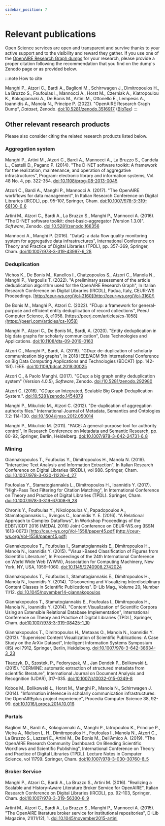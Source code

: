 ```yaml
---
sidebar_position: 7
---
```


# Relevant publications

Open Science services are open and transparent and survive thanks to your active support and to the visibility and reward they gather. If you use one of the [OpenAIRE Research Graph dumps](https://doi.org/10.5281/zenodo.3516917) for your research, please provide a proper citation following the recommendation that you find on the dump's Zenodo page or as provided below. 

:::note How to cite

Manghi P., Atzori C., Bardi A., Baglioni M., Schirrwagen J., Dimitropoulos H., La Bruzzo S., Foufoulas I., Mannocci A., Horst M., Czerniak A., Kiatropoulou K., Kokogiannaki A., De Bonis M., Artini M., Ottonello E., Lempesis A., Ioannidis A., Manola N., Principe P. (2022). "OpenAIRE Research Graph Dump", *Dataset*, Zenodo. [doi:10.5281/zenodo.3516917](https://doi.org/10.5281/zenodo.3516917) ([BibTex](/bibtex/OpenAIRE_Research_Graph_dump.bib))
:::

## Other relevant research products

Please also consider citing the related research products listed below.

### Aggregation system

Manghi P., Artini M., Atzori C., Bardi A., Mannocci A., La Bruzzo S., Candela L., Castelli D., Pagano P. (2014). "The D-NET software toolkit: A framework for the realization, maintenance, and operation of aggregative infrastructures", Program: electronic library and information systems, Vol. 48 No. 4, pp. 322-354. [doi:10.1108/prog-08-2013-0045](http://doi.org/10.1108/prog-08-2013-0045)

Atzori C., Bardi A., Manghi P., Mannocci A. (2017). "The OpenAIRE workflows for data management", In Italian Research Conference on Digital Libraries (IRCDL), pp. 95-107, Springer, Cham. [doi:10.1007/978-3-319-68130-6_8](https://doi.org/10.1007/978-3-319-68130-6_8)

Artini M., Atzori C., Bardi A., La Bruzzo S., Manghi P., Mannocci A. (2016). "The D-NET software toolkit: dnet-basic-aggregator (Version 1.3.0)". *Software*, Zenodo. [doi:10.5281/zenodo.168356](https://doi.org/10.5281/zenodo.168356) <i className="fa-solid fa-arrow-up-right-from-square"></i>

Mannocci A., Manghi P. (2016). "DataQ: a data flow quality monitoring system for aggregative data infrastructures", International Conference on Theory and Practice of Digital Libraries (TPDL), pp. 357-369, Springer, Cham. [doi:10.1007/978-3-319-43997-6_28](https://doi.org/10.1007/978-3-319-43997-6_28)

### Deduplication

Vichos K., De Bonis M., Kanellos I., Chatzopoulos S., Atzori C., Manola N., Manghi P., Vergoulis T. (2022). "A preliminary assessment of the article deduplication algorithm used for the OpenAIRE Research Graph", In Italian Research Conference on Digital Libraries (IRCDL), Padua, Italy, CEUR-WS Proceedings. [http://ceur-ws.org/Vol-3160](http://ceur-ws.org/Vol-3160/) 

De Bonis M., Manghi P., Atzori C. (2022). "FDup: a framework for general-purpose and efficient entity deduplication of record collections", PeerJ Computer Science, 8, e1058. [https://peerj.com/articles/cs-1058](https://peerj.com/articles/cs-1058)

Manghi P., Atzori C., De Bonis M., Bardi, A. (2020). "Entity deduplication in big data graphs for scholarly communication", Data Technologies and Applications. [doi:10.1108/dta-09-2019-0163](https://doi.org/10.1108/dta-09-2019-0163)


Atzori C., Manghi P., Bardi, A. (2018). "GDup: de-duplication of scholarly communication big graphs", In 2018 IEEE/ACM 5th International Conference on Big Data Computing Applications and Technologies (BDCAT) (pp. 142-151). IEEE. [doi:10.1109/bdcat.2018.00025](https://doi.org/10.1109/bdcat.2018.00025)

Atzori C., & Paolo Manghi. (2017). "GDup: a big graph entity deduplication system" (Version 4.0.5), *Software*, Zenodo. [doi:/10.5281/zenodo.292980](https://doi.org/10.5281/zenodo.292980)

Atzori C. (2016). "GDup: an Integrated, Scalable Big Graph Deduplication System.". [doi:10.5281/zenodo.1454879](https://doi.org/10.5281/zenodo.1454879)

Manghi P., Mikulicic M., Atzori C. (2012). "De-duplication of aggregation authority files." International Journal of Metadata, Semantics and Ontologies 7.2: 114-130. [doi:10.1504/ijmso.2012.050014](https://doi.org/10.1504/ijmso.2012.050014)

Manghi P., Mikulicic M. (2011). "PACE: A general-purpose tool for authority control", In Research Conference on Metadata and Semantic Research, pp. 80-92, Springer, Berlin, Heidelberg. [doi:10.1007/978-3-642-24731-6_8](https://doi.org/10.1007/978-3-642-24731-6_8)

### Mining

Giannakopoulos T., Foufoulas Y., Dimitropoulos H., Manola N. (2019). "Interactive Text Analysis and Information Extraction", In Italian Research Conference on Digital Libraries (IRCDL), vol 988. Springer, Cham. [doi:10.1007/978-3-030-11226-4_27](https://doi.org/10.1007/978-3-030-11226-4_27)

Foufoulas Y., Stamatogiannakis L., Dimitropoulos H., Ioannidis Y. (2017). "High-Pass Text Filtering for Citation Matching", In International Conference on Theory and Practice of Digital Libraries (TPDL). Springer, Cham. [doi:10.1007/978-3-319-67008-9_28](https://doi.org/10.1007/978-3-319-67008-9_28)

Chronis Y., Foufoulas Y., Nikolopoulos V., Papadopoulos A., Stamatogiannakis L., Svingos C., Ioannidis Y. E. (2016). "A Relational Approach to Complex Dataflows", In Workshop Proceedings of the EDBT/ICDT 2016 (MEDAL 2016) Joint Conference on CEUR-WS.org (ISSN 1613-0073) [http://ceur-ws.org/Vol-1558/paper45.pdf](http://ceur-ws.org/Vol-1558/paper45.pdf)

Giannakopoulos T., Foufoulas I., Stamatogiannakis E., Dimitropoulos H., Manola N., Ioannidis Y. (2015). "Visual-Based Classification of Figures from Scientific Literature", In Proceedings of the 24th International Conference on World Wide Web (WWW), Association for Computing Machinery, New York, NY, USA, 1059–1060. [doi:10.1145/2740908.2742024](https://doi.org/10.1145/2740908.2742024)

Giannakopoulos T., Foufoulas I., Stamatogiannakis E., Dimitropoulos H., Manola N., Ioannidis Y. (2014). "Discovering and Visualizing Interdisciplinary Content Classes in Scientific Publications". D-Lib Mag., Volume 20, Number 11/12. [doi:10.1045/november14-giannakopoulos](https://doi.org/10.1045/november14-giannakopoulos)

Giannakopoulos T., Stamatogiannakis E., Foufoulas I., Dimitropoulos H., Manola N., Ioannidis Y. (2014). "Content Visualization of Scientific Corpora Using an Extensible Relational Database Implementation", International Conference on Theory and Practice of Digital Libraries (TPDL), Springer, Cham. [doi:10.1007/978-3-319-08425-1_10](https://doi.org/10.1007/978-3-319-08425-1_10) 

Giannakopoulos T., Dimitropoulos H., Metaxas O., Manola N., Ioannidis Y. (2013). "Supervised Content Visualization of Scientific Publications: A Case Study on the ArXiv Dataset", Intelligent Information Systems Symposium (IIS) vol 7912, Springer, Berlin, Heidelberg. [doi:10.1007/978-3-642-38634-3_23](https://doi.org/10.1007/978-3-642-38634-3_23)
 
Tkaczyk, D., Szostek, P., Fedoryszak, M., Jan Dendek P., Bolikowski Ł. (2015). "CERMINE: automatic extraction of structured metadata from scientific literature", International Journal on Document Analysis and Recognition (IJDAR), 317–335. [doi:10.1007/s10032-015-0249-8](https://doi.org/10.1007/s10032-015-0249-8)

Kobos M., Bolikowski Ł., Horst M., Manghi P., Μanola N., Schirrwagen J. (2014). "Information inference in scholarly communication infrastructures: the OpenAIREplus project experience", Procedia Computer Science 38, 92-99. [doi:10.1016/j.procs.2014.10.016](https://doi.org/10.1016/j.procs.2014.10.016)

### Portals

Baglioni Μ., Bardi Α., Kokogiannaki Α., Manghi P., Iatropoulou K., Principe P., Vieira A., Nielsen L. H., Dimitropoulos H., Foufoulas I., Manola N., Atzori C., La Bruzzo S., Lazzeri E., Artini M., De Bonis M., Dell’Amico A. (2019). "The OpenAIRE Research Community Dashboard: On Blending Scientific Workflows and Scientific Publishing",
International Conference on Theory and Practice of Digital Libraries (TPDL). Lecture Notes in Computer Science, vol 11799. Springer, Cham. [doi:10.1007/978-3-030-30760-8_5](https://doi.org/10.1007/978-3-030-30760-8_5)

### Broker Service

Manghi P., Atzori C., Bardi A., La Bruzzo S., Artini M. (2016). "Realizing a Scalable and History-Aware Literature Broker Service for OpenAIRE", Italian Research Conference on Digital Libraries (IRCDL), pp. 92-103, Springer, Cham. [doi:10.1007/978-3-319-56300-8_9](https://doi.org/10.1007/978-3-319-56300-8_9)

Artini M., Atzori C., Bardi A., La Bruzzo S., Manghi P., Mannocci A. (2015). "The OpenAIRE literature broker service for institutional repositories", D-Lib Magazine, 21(11/12), 1. [doi:10.1045/november2015-artini](https://doi.org/10.1045/november2015-artini)




